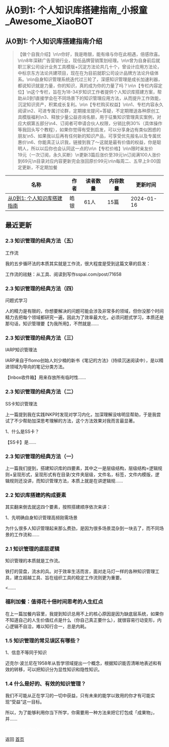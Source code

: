 # 从0到1: 个人知识库搭建指南_小报童_Awesome_XiaoBOT

## 从0到1: 个人知识库搭建指南介绍
> 【做个自我介绍】\n\n你好，我是皓银，能有缘与你在此相遇，倍感欣喜。\n\n8年深耕广告营销行业，现任品牌营销策划经理。\n\n曾为自身前后就职三家公司设计业务工具模版+沉淀方法论共几十个，曾设计应用方法论，中标京东方法论共建项目，现在在为目前就职公司设计品牌方法论升级体系。\n\n自身知识管理系统迭代过三轮了，深感知识管理是成长加速利器，都说知识就是力量，你的知识，真的成为你的力量了吗？\n\n【专栏内容定位】\n这个专栏，旨在为18-34岁知识工作者提供个人知识库搭建方案，帮助从0到1直接学会在不同场景下的知识管理应用方法，从而提升工作效能，沉淀知识资产，积累成长复利。\n\n【专栏购买权益】\n\n1、专栏内容永久阅读\n2、可进专属讨论群，定期接龙提问+答疑，不定期赠送各种原创工具模版福利\n3、释放少量公益咨询名额，用于征集知识管理真实案例，对应大纲第五部分\n4、订阅者可申请合伙人权限，分销比例30%（具体操作等我回头写个教程），如果你觉得有受到启发，可以分享身边有类似困惑的朋友\n5、如果我以后再有任何新的知识产品，可享受优先报名以及专属优惠价\n6、你能真正认识我，链接到我了～这就是最有价值的权益，你是聪明人，所以以后你也会认同这一点的\n\n【专栏价格】\n\n限时亲友价  
19元（一次订阅，永久买断）\n更新3篇后涨价至39元\n订阅满100人涨价到69元\n目录对应内容更新完会涨回原价99元\n\n每周二、五早上9:00固定更新，不定期加餐  
  


|名称|作者|读者数量|内容数量|更新时间|
|---|---|---|---|---|
|[从0到1: 个人知识库搭建指南](https://xiaobot.net/p/01zhishiku?refer=0b133df9-27dc-423b-8101-639049001c13)|皓银|61人|15篇|2024-01-16|

## 最近更新
### 2.3 知识管理的经典方法（五）

工作流

我的五步循环法的本质其实就是工作流，很大程度是受到这篇文章的启发：

工作流的祛魅：从工具、阅读到写作sspai.com/post/71658

### 2.3 知识管理的经典方法（四）

问题式学习

人的精力是有限的，你想要解决的问题可能会涉及非常多的领域，但你没那个时间精力去把每个领域都研究一遍，因此为了效率最大化，必须问题式学习，本质还是那句话，知识管理要【为我所用】，不然就是......

### 2.3 知识管理的经典方法（三）

IARP知识管理法

IARP来自于flomo创始人刘少楠的新书《笔记的方法》（持续沉迷阅读中），是以精进领域为导向的笔记分类方法。

【Inbox收件箱】用来存放所有临时性......

### 2.3 知识管理的经典方法（二）

SS卡知识管理法

上一篇提到我在实践INKP时发现对学习内化，加深理解没啥明显帮助，于是我尝试了不少帮助加深思考理解的方法，这个方法效果对我而言最显著。

1、什么是SS卡？

【SS卡】是......

### 2.3 知识管理的经典方法（一）

上一篇我们提到，搭建知识库的四要素，其中之一是层级结构，层级结构=逻辑规则+呈现形式，呈现形式有在目录/文件夹层级，文件名，标签，文件内模版，逻辑规则还没讲，而知识管理方法，本质上就是在讲逻辑规......

### 2.2 知识库搭建的构成要素

其实翻来倒去就这四个要素，按照搭建顺序依次来讲：

1、先明确自身知识管理高频刚需场景

为什么很多人知识管理起来那么费劲，是因为很多场景混杂到一块去了，而不同场景的工作流和......

### 2.1 知识管理的底层逻辑

知识管理的本质就是工作流。

铁打的营盘，流水的兵。对于效率生活而言，面对走马灯一样的各种知识管理工具，建立超越工具、旨在组织工具的稳定工作流则更为重要。

<......

### 福利加餐：值得花十倍时间思考的人生红点

在上一篇加餐内容里，我提到知识总用不上的核心原因是因为缺底层系统，如果你不知道自己的人生价值红点是什么（你自己真正要什么），就很容易行动变形，内心逻辑不自洽，难以知行合一，总是内耗。

### 1.5 知识管理的常见误区有哪些？

1、信息不等同于知识

迈克尔·波兰尼在1958年从哲学领域提出一个概念，根据知识能否清晰地表述和有效的转移，可以把知识分为显性知识和隐性知识。

### 1.4 什么是好的、有效的知识管理？

我们不可能从正在学习的一切中获益，只有未来的能学以致用的你才有可能实现“受益”这一目标。

​ ​所以，为了能够利用你当下所学，你需要用一种方法来把它打包成「成果物」，并......


<a href="https://github.com/Reno9527/awesome-xiaobot" style="color: white; text-decoration: none;">awesome-xiaobot</a>

返回 [首页](../README.md)
